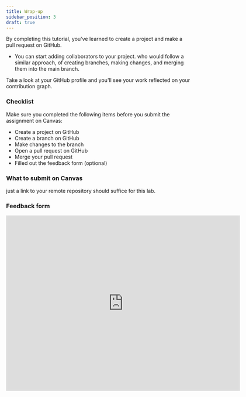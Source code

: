 ```yaml
---
title: Wrap-up
sidebar_position: 3
draft: true
---
```


By completing this tutorial, you've learned to create a project and make a pull request on GitHub.

* You can start adding collaborators to your project. who would follow a similar approach, of creating branches, making changes, and merging them into the main branch.

Take a look at your GitHub profile and you'll see your work reflected on your contribution graph.

### Checklist
Make sure you completed the following items before you submit the assignment on Canvas:
- Create a project on GitHub
- Create a branch on GitHub
- Make changes to the branch
- Open a pull request on GitHub
- Merge your pull request
- Filled out the feedback form (optional)

### What to submit on Canvas
just a link to your remote repository should suffice for this lab.

### Feedback form
<iframe width="640" height= "480" src= "https://forms.office.com/Pages/ResponsePage.aspx?id=bC4i9cZf60iPA3PbGCA7Y33H7NKgRR5CkMtRYawNvXtUNjkyNjJDVktDT1QwTTRYVUpKVTZSVktVNS4u&embed=true" frameBorder= "0" marginWidth= "0" marginHeight= "0" style= {{border: `none`, maxWidth:`100%`, maxHeight:`100vh`}} allowFullScreen> </iframe>